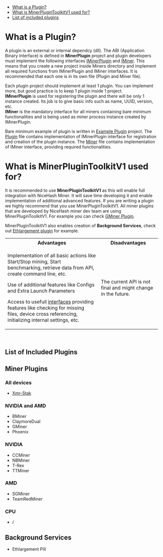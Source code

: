 <ul>
<li><a href="#plugin">What is a Plugin?</a></li>
<li><a href="#toolkit">What is MinerPluginToolkitV1 used for?</a></li>
<li><a href="#listOfPlugins">List of included plugins</a></li>
</ul>

<h1 id="plugin">What is a Plugin?</h1>
<p>A plugin is an external or internal dependcy (dll). The ABI (Application Binary Interface) is defined in <b>MinerPlugin</b> project and plugin developers must implement the following interfaces <a href="../../tree/master/src/Miners/MinerPlugin/IMinerPlugin.cs">IMinerPlugin</a> and <a href="../../tree/master/src/Miners/MinerPlugin/IMiner.cs">IMiner</a>. This means that you create a new project inside Miners directory and implement all required functions from IMinerPlugin and IMiner interfaces. It is recommended that each one is in its own file (Plugin and Miner file).</p>
<p>Each plugin project should implement at least 1 plugin. You can implement more, but good practice is to keep 1 plugin inside 1 project.
<br><b>IMinerPlugin</b> is used for registering the plugin and there will be only 1 instance created. Its job is to give basic info such as name, UUID, version, etc.
<br><b>IMiner</b> is the mandatory interface for all miners containing bare minimum functionalities and is being used as miner process instance created by IMinerPlugin.</p>
<p>Bare minimum example of plugin is written in <a href="../../tree/master/src/Miners/ExamplePlugin">Example Plugin</a> project. The <a href="../../tree/master/src/Miners/ExamplePlugin/ExamplePlugin.cs">Plugin</a> file contains implementation of IMinerPlugin interface for registration and creation of the plugin instance. The <a href="../../tree/master/src/Miners/ExamplePlugin/ExampleMiner.cs">Miner</a> file contains implementation of IMiner interface, providing required functionalities.</p>

<h1 id="toolkit">What is MinerPluginToolkitV1 used for?</h1>
<p>It is recommended to use <b>MinerPluginToolkitV1</b> as this will enable full integration with NiceHash Miner. It will save time developing it and enable implementation of additional advanced features. If you are writing a plugin we highly recommend that you use MinerPluginToolkitV1. All miner plugins that are developed by NiceHash miner dev team are using MinerPluginToolkitV1. For example you can check <a href="../../tree/master/src/Miners/GMiner">GMiner Plugin</a>.</p>
<p>MinerPluginToolkitV1 also enables creation of <b>Background Services</b>, check out <a href="../../tree/master/src/Miners/Ethlargement">Ethlargement plugin</a> for example.</p>

<table style="width:100%">
<tr>
  <th>Advantages</th>
  <th>Disadvantages</th>
</tr>
<tr>
  <td><p>Implementation of all basic actions like Start/Stop mining, Start benchmarking, retrieve data from API, create command line, etc.</p>
  <p>Use of additional features like Configs and Extra Launch Parameters</p>
  <p>Access to usefull <a href="../../tree/master/src/Miners/MinerPluginToolkitV1/Interfaces">interfaces</a> providing features like checking for missing files, device cross referencing, initializing internal settings, etc.</p>
</td>
  <td>The current API is not final and might change in the future.</td> 
</tr>
</table> 
<br>
<h2 id="listOfPlugins">List of Included Plugins</h2>

## Miner Plugins

### All devices

* [Xmr-Stak](https://github.com/nicehash/NiceHashMinerLegacy/wiki/Xmr-Stak)

### NVIDIA and AMD

* BMiner
* ClaymoreDual
* GMiner
* Phoenix

### NVIDIA

* CCMiner
* NBMiner
* T-Rex
* TTMiner

### AMD

* SGMiner
* TeamRedMiner

### CPU

* /

## Background Services

* Ethlargement Pill


